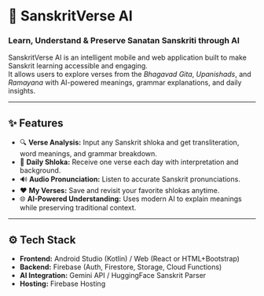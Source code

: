 # 🌿 SanskritVerse AI  
### Learn, Understand & Preserve Sanatan Sanskriti through AI  

SanskritVerse AI is an intelligent mobile and web application built to make Sanskrit learning accessible and engaging.  
It allows users to explore verses from the *Bhagavad Gita*, *Upanishads*, and *Ramayana* with AI-powered meanings, grammar explanations, and daily insights.

---

## ✨ Features
- 🔍 **Verse Analysis:** Input any Sanskrit shloka and get transliteration, word meanings, and grammar breakdown.  
- 📖 **Daily Shloka:** Receive one verse each day with interpretation and background.  
- 🔊 **Audio Pronunciation:** Listen to accurate Sanskrit pronunciations.  
- ❤️ **My Verses:** Save and revisit your favorite shlokas anytime.  
- 🌐 **AI-Powered Understanding:** Uses modern AI to explain meanings while preserving traditional context.  

---

## ⚙️ Tech Stack
- **Frontend:** Android Studio (Kotlin) / Web (React or HTML+Bootstrap)  
- **Backend:** Firebase (Auth, Firestore, Storage, Cloud Functions)  
- **AI Integration:** Gemini API / HuggingFace Sanskrit Parser  
- **Hosting:** Firebase Hosting  